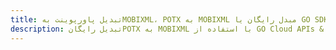 ---title: تبدیل پاورپوینت بهMOBIXML، POTX به MOBIXML مبدل رایگان یا GO SDKdescription: تبدیل رایگانPOTX به MOBIXML با استفاده از GO Cloud APIs & SDK. همچنین اسناد Microsoft PowerPoint را در Cloud ایجاد، ویرایش و رندر کنید.---